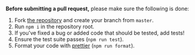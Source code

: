 **Before submitting a pull request,** please make sure the following is done:

1. Fork [the repository](https://github.com/xobotyi/react-scrollbars-custom) and create your branch from `master`.
2. Run `npm i` in the repository root.
3. If you've fixed a bug or added code that should be tested, add tests!
4. Ensure the test suite passes (`npm run test`).
5. Format your code with [prettier](https://github.com/prettier/prettier) (`npm run format`).
